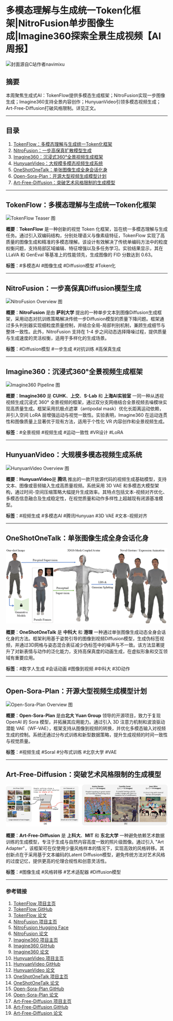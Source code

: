# 多模态理解与生成统一Token化框架|NitroFusion单步图像生成|Imagine360探索全景生成视频【AI周报】

![封面源自C站作者navimixu](https://image.civitai.com/xG1nkqKTMzGDvpLrqFT7WA/1c9c0f79-771e-4132-95a5-75f511af7850/width=450/43470959.jpeg)

## 摘要  

本周聚焦生成式AI：TokenFlow提供多模态生成框架；NitroFusion实现一步图像生成；Imagine360支持全景内容创作；HunyuanVideo引领多模态视频生成；Art-Free-Diffusion打破风格限制。详见正文。

---

## 目录

1. [TokenFlow：多模态理解与生成统一Token化框架](#TokenFlow：多模态理解与生成统一Token化框架)
2. [NitroFusion：一步高保真扩散模型生成](#NitroFusion：一步高保真扩散模型生成)
3. [Imagine360：沉浸式360°全景视频生成框架](#Imagine360：沉浸式360°全景视频生成框架)
4. [HunyuanVideo：大规模多模态视频生成系统](#HunyuanVideo：大规模多模态视频生成系统)
5. [OneShotOneTalk：单张图像生成全身会话化身](#OneShotOneTalk：单张图像生成全身会话化身)
6. [Open-Sora-Plan：开源大型视频生成模型计划](#Open-Sora-Plan：开源大型视频生成模型计划)
7. [Art-Free-Diffusion：突破艺术风格限制的生成模型](#Art-Free-Diffusion：突破艺术风格限制的生成模型)

---

## TokenFlow：多模态理解与生成统一Token化框架

![TokenFlow Teaser 图](https://byteflow-ai.github.io/TokenFlow/static/images/teasor_cmb.png)

**概要**：**TokenFlow** 是一种创新的视觉 Token 化框架，旨在统一多模态理解与生成任务。通过引入双编码结构，分别处理语义与像素级特征，TokenFlow 实现了高质量的图像生成和精准的多模态理解。该设计有效解决了传统单编码方法中的粒度权衡问题，支持局部区域编辑、特征增强以及多任务学习。实验结果显示，其在 LLaVA 和 GenEval 等基准上的性能领先，生成图像的 FID 分数达到 0.63。

**标签**：#多模态AI #图像生成 #Diffusion模型 #Token化

---

## NitroFusion：一步高保真Diffusion模型生成

![NitroFusion Overview 图](https://chendaryen.github.io/NitroFusion.github.io/assets/model_1.jpg)

**概要**：**NitroFusion** 是由 **萨利大学** 提出的一种单步文本到图像Diffusion生成框架，采用动态对抗训练策略解决传统一步Diffusion模型的质量下降问题。框架通过多头判别器实现细粒度质量控制，并结合全局-局部判别机制，兼顾生成细节与整体一致性。此外，NitroFusion 支持在 1-4 步之间动态选择降噪过程，提供质量与生成速度的灵活权衡，适用于多样化的生成场景。

**标签**：#Diffusion模型 #一步生成 #对抗训练 #高保真生成

---

## Imagine360：沉浸式360°全景视频生成框架

![Imagine360 Pipeline 图](https://ys-imtech.github.io/projects/Imagine360/images/pipeline.png)

**概要**：**Imagine360** 是 **CUHK**、**上交**、**S-Lab** 和 **上海AI实验室** 一同一种从透视视频生成沉浸式 360° 全景视频的框架，通过双分支网络结合全景视频去噪模块实现高质量生成。框架采用抗极点遮罩（antipodal mask）优化长距离运动依赖，并引入空间 LoRA 层增强运动与视觉一致性。实验表明，Imagine360 在运动连贯性和图像质量上显著优于现有方法，适用于个性化 VR 内容创作和全景视频生成。

**标签**：#全景视频 #视频生成 #运动一致性 #VR设计 #LoRA

---

## HunyuanVideo：大规模多模态视频生成系统

![HunyuanVideo Overview 图](https://arxiv.org/html/2412.03603v1/extracted/6043499/figures/hunyuanvideo_overview.png)

**概要**：**HunyuanVideo**是 **腾讯** 推出的一款开放源代码的视频生成基础模型，支持文本、图像或音频输入生成高质量视频。系统采用 3D VAE 和多模态大模型架构，通过时间-空间压缩策略大幅提升生成效率。其特点包括文本-视频对齐优化、多模态信息融合及生成稳定性，在视觉质量和动作多样性上超越现有闭源基准模型。

**标签**：#视频生成 #多模态AI #腾讯Hunyuan #3D VAE #文本-视频对齐

---

## OneShotOneTalk：单张图像生成全身会话化身

![OneShotOneTalk Pipeline 图](https://raw.githubusercontent.com/xiangjun-xj/project_page_assets/master/OneShotOneTalk/pipe.png)

**概要**：**OneShotOneTalk** 是 **中科大** 和 **港理** 一种通过单张图像生成动态全身会话化身的方法。框架利用基于姿势引导的图像到视频Diffusion模型，生成伪标签视频，并通过3D网格与姿态混合表征减少伪标签中的噪声与不一致。该方法显著提升了对新表情与动作的泛化能力，支持高保真度的动画生成，在虚拟形象和交互领域有重要应用。

**标签**：#数字人生成 #会话动画 #图像到视频 #中科大 #3D动作

---

## Open-Sora-Plan：开源大型视频生成模型计划

![Open-Sora-Plan Overview 图](https://arxiv.org/html/2412.00131v1/x2.png)

**概要**：**Open-Sora-Plan** 是由**北大 Yuan Group** 领导的开源项目，致力于复现 OpenAI 的 Sora 模型，并拓展其应用能力。通过引入 3D 注意力机制和波浪驱动潜能 VAE（WF-VAE），框架支持从图像到视频的转换，并优化多模态输入对视频生成的控制。系统还通过分布式训练和新型数据策略，提升生成视频的时间一致性与视觉质量。

**标签**：#视频生成 #SoraI #分布式训练 #北京大学 #VAE

---

## Art-Free-Diffusion：突破艺术风格限制的生成模型

![Art-Free-Diffusion Teaser 图](https://github.com/rhfeiyang/art-free-diffusion/raw/main/docs/Teaser.jpg)

**概要**：**Art-Free-Diffusion** 是 **上科大**、**MIT** 和 **东北大学** 一种避免依赖艺术数据训练的生成模型，专注于生成与自然内容高度一致的照片级图像。通过引入 "Art Adapter"，该框架可在仅使用少量风格样本的情况下，实现高效的风格转移。其创新点在于采用基于文本编码的Latent Diffusion模型，避免传统方法对艺术风格的过度记忆，提供更高的伦理合规性和创意灵活性。

**标签**：#图像生成 #风格转移 #艺术适配器 #Diffusion模型

---

### 参考链接

1. [TokenFlow 项目主页](https://byteflow-ai.github.io/TokenFlow/)  
2. [TokenFlow GitHub](https://github.com/ByteFlow-AI/TokenFlow)  
3. [TokenFlow 论文](https://arxiv.org/html/2412.03069)  
4. [NitroFusion 项目主页](https://chendaryen.github.io/NitroFusion.github.io/)  
5. [NitroFusion Hugging Face](https://huggingface.co/ChenDY/NitroFusion)  
6. [NitroFusion 论文](https://arxiv.org/html/2412.02030)  
7. [Imagine360 项目主页](https://ys-imtech.github.io/projects/Imagine360/)  
8. [Imagine360 GitHub](https://github.com/YS-IMTech/Imagine360)  
9. [Imagine360 论文](https://arxiv.org/html/2412.03552)  
10. [HunyuanVideo 项目主页](https://aivideo.hunyuan.tencent.com/)  
11. [HunyuanVideo GitHub](https://github.com/Tencent/HunyuanVideo)  
12. [HunyuanVideo 论文](https://arxiv.org/html/2412.03603v1)  
13. [OneShotOneTalk 项目主页](https://ustc3dv.github.io/OneShotOneTalk/)  
14. [OneShotOneTalk 论文](https://arxiv.org/html/2412.01106)  
15. [Open-Sora-Plan GitHub](https://github.com/PKU-YuanGroup/Open-Sora-Plan)  
16. [Open-Sora-Plan 论文](https://arxiv.org/html/2412.00131)  
17. [Art-Free-Diffusion 项目主页](https://joaanna.github.io/art-free-diffusion/)  
18. [Art-Free-Diffusion GitHub](https://github.com/rhfeiyang/art-free-diffusion)  
19. [Art-Free-Diffusion 论文](https://arxiv.org/html/2412.00176)  
